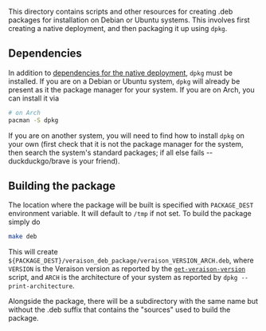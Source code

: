 This directory contains scripts and other resources for creating .deb packages
for installation on Debian or Ubuntu systems. This involves first creating a
native deployment, and then packaging it up using `dpkg`.

## Dependencies

In addition to [dependencies for the native 
deployment](../native/README.md#dependencies), `dpkg` must be installed. If you
are on a Debian or Ubuntu system, `dpkg` will already be present as it the
package manager for your system. If you are on Arch, you can install it via

```sh
# on Arch
pacman -S dpkg
```

If you are on another system, you will need to find how to install `dpkg` on
your own (first check that it is not the package manager for the system, then
search the system's standard packages; if all else fails -- duckduckgo/brave is
your friend).

## Building the package

The location where the package will be built is specified with `PACKAGE_DEST`
environment variable. It will default to `/tmp` if not set. To build the
package simply do

```sh
make deb
```

This will create
`${PACKAGE_DEST}/veraison_deb_package/veraison_VERSION_ARCH.deb`, where `VERSION`
is the Veraison version as reported by the
[`get-veraison-version`](../scripts/get-veraison-version) script, and `ARCH` is
the architecture of your system as reported by `dpkg --print-architecture`.

Alongside the package, there will be a subdirectory with the same name but
without the .deb suffix that contains the "sources" used to build the package.
